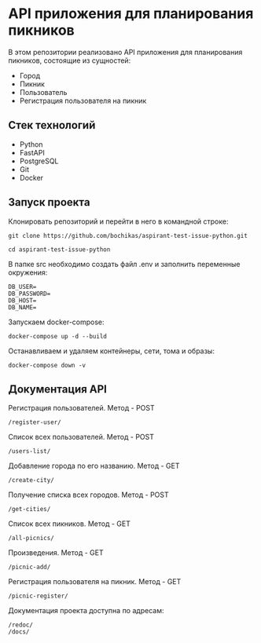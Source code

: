 # API приложения для планирования пикников

В этом репозитории реализовано API приложения для планирования пикников, состоящие из сущностей:
 - Город
 - Пикник
 - Пользователь
 - Регистрация пользователя на пикник

## Стек технологий

- Python
- FastAPI
- PostgreSQL
- Git
- Docker

## Запуск проекта

Клонировать репозиторий и перейти в него в командной строке:
```git
git clone https://github.com/bochikas/aspirant-test-issue-python.git
```
```git
cd aspirant-test-issue-python
```
В папке src необходимо создать файл .env и заполнить переменные окружения:
```
DB_USER=
DB_PASSWORD=
DB_HOST=
DB_NAME=
```

Запускаем docker-compose:
```
docker-compose up -d --build
```
Останавливаем и удаляем контейнеры, сети, тома и образы:
```
docker-compose down -v
```
## Документация API

Регистрация пользователей. Метод - POST
```
/register-user/
```
Список всех пользователей. Метод - POST
```
/users-list/
```
Добавление города по его названию. Метод - GET
```
/create-city/
```
Получение списка всех городов. Метод - POST
```
/get-cities/
```
Список всех пикников. Метод - GET
```
/all-picnics/
```

Произведения. Метод - GET
```
/picnic-add/
```

Регистрация пользователя на пикник. Метод - GET
```
/picnic-register/
```

Документация проекта доступна по адресам:
```
/redoc/
/docs/
```